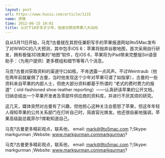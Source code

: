 ```yaml
---
layout: post
url: https://www.huxiu.com/article/1115
name: 虎嗅
time: 2012-06-15 10:01
title: 认识下18岁天才少年，他成功预测苹果八大动向
---
```

自从5月11日开始，马克?古曼就在其担任兼职写手的苹果报道网站9to5Mac发布了对WWDC的八大预测，其中包手iOS 6：苹果将抛弃谷歌地图，首次采用自行研发，拥有极强3D效果的“地图”软件，在iOS 6，苹果将为iPad带来完整版Siri语音助手：（为用户提供）更多模组和细节等等八个消息。

马克?古曼对获取资料的渠道守口如瓶，不肯透露一点风声。不过Weintraub（他在两年前就雇佣了古曼，当时他发现这个少年对苹果可谓了如指掌），古曼的一些资料来自苹果的内部人士，但绝大部分资料都基于所谓的 “老式的费时费力的报道”（ old-fashioned shoe-leather reporting）——认真研读苹果的公开文档，归纳总结出一个苹果开发者及零部件供应商的资料库，并进行不厌其烦的研究。

这几天，媒体突然对古曼有了兴趣，但他担心这种关注会惹怒了苹果，但这年年轻人得知苹果的公共关系部门在打听自己时，简直容光焕发。他还很自豪地强调，苹果高级副总裁菲尔?席勒知道自己。

马克?古曼更多精彩观点，联系他， email: mark@9to5mac.com ?;Skype: markgurman ;Website: www.markgurman.commarkgurman?

马克?古曼更多精彩观点，联系他， email: mark@9to5mac.com ?;Skype: markgurman ;Website: www.markgurman.commarkgurman?

